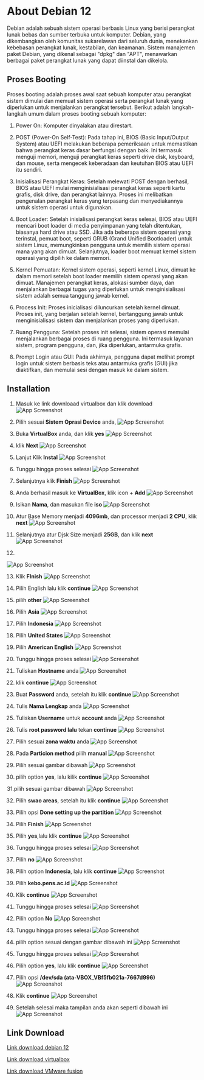 
# About Debian 12

Debian adalah sebuah sistem operasi berbasis Linux yang berisi perangkat lunak bebas dan sumber terbuka untuk komputer. Debian, yang dikembangkan oleh komunitas sukarelawan dari seluruh dunia, menekankan kebebasan perangkat lunak, kestabilan, dan keamanan. Sistem manajemen paket Debian, yang dikenal sebagai "dpkg" dan "APT", menawarkan berbagai paket perangkat lunak yang dapat diinstal dan dikelola.


## Proses Booting

Proses booting adalah proses awal saat sebuah komputer atau perangkat sistem dimulai dan memuat sistem operasi serta perangkat lunak yang diperlukan untuk menjalankan perangkat tersebut. Berikut adalah langkah-langkah umum dalam proses booting sebuah komputer:

1. Power On: 
Komputer dinyalakan atau direstart.

2. POST (Power-On Self-Test): 
Pada tahap ini, BIOS (Basic Input/Output System) atau UEFI melakukan beberapa pemeriksaan untuk memastikan bahwa perangkat keras dasar berfungsi dengan baik. Ini termasuk menguji memori, menguji perangkat keras seperti drive disk, keyboard, dan mouse, serta mengecek keberadaan dan keutuhan BIOS atau UEFI itu sendiri.

3. Inisialisasi Perangkat Keras: 
Setelah melewati POST dengan berhasil, BIOS atau UEFI mulai menginisialisasi perangkat keras seperti kartu grafis, disk drive, dan perangkat lainnya. Proses ini melibatkan pengenalan perangkat keras yang terpasang dan menyediakannya untuk sistem operasi untuk digunakan.

4. Boot Loader: 
Setelah inisialisasi perangkat keras selesai, BIOS atau UEFI mencari boot loader di media penyimpanan yang telah ditentukan, biasanya hard drive atau SSD. Jika ada beberapa sistem operasi yang terinstal, pemuat boot, seperti GRUB (Grand Unified Bootloader) untuk sistem Linux, memungkinkan pengguna untuk memilih sistem operasi mana yang akan dimuat. Selanjutnya, loader boot memuat kernel sistem operasi yang dipilih ke dalam memori.

5. Kernel Pemuatan: 
Kernel sistem operasi, seperti kernel Linux, dimuat ke dalam memori setelah boot loader memilih sistem operasi yang akan dimuat. Manajemen perangkat keras, alokasi sumber daya, dan menjalankan berbagai tugas yang diperlukan untuk menginisialisasi sistem adalah semua tanggung jawab kernel.

6. Process Init: 
Proses inicialisasi diluncurkan setelah kernel dimuat. Proses init, yang berjalan setelah kernel, bertanggung jawab untuk menginisialisasi sistem dan menjalankan proses yang diperlukan.

7. Ruang Pengguna: 
Setelah proses init selesai, sistem operasi memulai menjalankan berbagai proses di ruang pengguna. Ini termasuk layanan sistem, program pengguna, dan, jika diperlukan, antarmuka grafis.

8. Prompt Login atau GUI: 
Pada akhirnya, pengguna dapat melihat prompt login untuk sistem berbasis teks atau antarmuka grafis (GUI) jika diaktifkan, dan memulai sesi dengan masuk ke dalam sistem.
## Installation
1. Masuk ke link downloaad virtualbox dan klik download
![App Screenshot](img/install-vm/1.jpeg)

2. Pilih sesuai **Sistem Oprasi Device** anda,
![App Screenshot](img/install-vm/2.jpeg)

3. Buka **VirtualBox** anda, dan klik **yes**
![App Screenshot](img/install-vm/3.jpeg)

4. klik **Next**
![App Screenshot](img/install-vm/4.jpeg)

5. Lanjut Klik **Instal** 
![App Screenshot](img/install-vm/5.jpeg)

6. Tunggu hingga proses selesai
![App Screenshot](img/install-vm/6.jpeg)

7. Selanjutnya klik **Finish**
![App Screenshot](img/install-vm/7.jpeg)

8. Anda berhasil masuk ke **VirtualBox**, klik icon + **Add** 
![App Screenshot](img/install-vm/8.jpeg)

9. Isikan **Nama**, dan masukan file **iso**
![App Screenshot](img/install-vm/10.jpeg)

10. Atur Base Memory menjadi **4096mb**, dan processor menjadi **2 CPU**, klik **next**
![App Screenshot](img/install-vm/11.1.jpeg)

11. Selanjutnya atur Djsk Size menjadi **25GB**, dan klik **next**
![App Screenshot](img/install-vm/12.jpeg)

12.
![App Screenshot](img/install-vm/13.jpeg)

13. Klik **FInish**
![App Screenshot](img/install-vm/14.jpeg)

14. Pilih English lalu klik **continue**
![App Screenshot](img/install-deb/a.png)

15. pilih **other**
![App Screenshot](img/install-deb/b.png)

16. Pilih **Asia**
![App Screenshot](img/install-deb/c.png)

17. Pilih **Indonesia**
![App Screenshot](img/install-deb/d.png)

18. Pilih **United States**
![App Screenshot](img/install-deb/e.png)

19. Pilih **American English**
![App Screenshot](img/install-deb/f.png)

20. Tunggu hingga proses selesai
![App Screenshot](img/install-deb/g.png)

21. Tuliskan **Hostname** anda
![App Screenshot](img/install-deb/h.png)

22. klik **continue**
![App Screenshot](img/install-deb/i.png)

23. Buat **Password** anda, setelah itu klik **continue**
![App Screenshot](img/install-deb/j.png)

24. Tulis **Nama Lengkap** anda
![App Screenshot](img/install-deb/k.png)

25. Tuliskan **Username** untuk **account** anda
![App Screenshot](img/install-deb/l.png)

26. Tulis **root password lalu** tekan **continue**
![App Screenshot](img/install-deb/9.png)

27. Pilih sesuai **zona waktu** anda
![App Screenshot](img/install-deb/n.png)

28. Pada **Particion method** pilih **manual**
![App Screenshot](img/install-deb/12.png)

29. Pilih sesuai gambar dibawah
![App Screenshot](img/install-deb/14.png)

30. pilih option **yes**, lalu kilik **continue**
![App Screenshot](img/install-deb/15.png)

31.pilih sesuai gambar dibawah
![App Screenshot](img/install-deb/16.png)

32. Pilih **swao areas**, setelah itu klik **continue**
![App Screenshot](img/install-deb/37.png)

33. Pilih opsi **Done setting up the partition**
![App Screenshot](img/install-deb/38.png)

34. Pilih **Finish**
![App Screenshot](img/install-deb/39.png)

35. Pilih **yes**,lalu klik **continue**
![App Screenshot](img/install-deb/40.png)

36. Tunggu hingga proses selesai
![App Screenshot](img/install-deb/41.png)

37. Pilih **no**
![App Screenshot](img/install-deb/42.png)

38. Pilih option **Indonesia**, lalu klik **continue**
![App Screenshot](img/install-deb/43.png)

39. Pilih **kebo.pens.ac.id**
![App Screenshot](img/install-deb/44.png)

40. Klik **continue**
![App Screenshot](img/install-deb/45.png)

41. Tunggu hingga proses selesai
![App Screenshot](img/install-deb/46.png)

42. Pilih option **No**
![App Screenshot](img/install-deb/47.png)

43. Tunggu hingga proses selesai
![App Screenshot](img/install-deb/48.png)

44. pilih option sesuai dengan gambar dibawah ini
![App Screenshot](img/install-deb/49.png)

45. Tunggu hingga proses selesai
![App Screenshot](img/install-deb/50.png)

46. Pilih option **yes**, lalu klik **continue**
![App Screenshot](img/install-deb/51.png)

47. Pilih opsi **/dev/sda (ata-VBOX_VBf5fb021a-7667d996)**
![App Screenshot](img/install-deb/52.png)

48. Klik **continue**
![App Screenshot](img/install-deb/53.png)

49. Setelah selesai maka tampilan anda akan seperti dibawah ini
![App Screenshot](img/install-deb/54.png)


## Link Download

[Link download debian 12](https://www.debian.org/download)

[Link download virtualbox](https://www.virtualbox.org/wiki/Downloads)

[Link download VMware fusion](https://customerconnect.vmware.com/downloads/details?downloadGroup=FUS-1350&productId=1375&rPId=110933)

